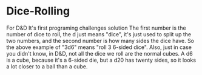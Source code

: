 # Dice-Rolling
For D&amp;D 
It's first programing challenges solution
The first number is the number of dice to roll, the d just means "dice", it's just used to split up the two numbers, and the second number is how many sides the dice have. So the above example of "3d6" means "roll 3 6-sided dice". Also, just in case you didn't know, in D&D, not all the dice we roll are the normal cubes. A d6 is a cube, because it's a 6-sided die, but a d20 has twenty sides, so it looks a lot closer to a ball than a cube.
